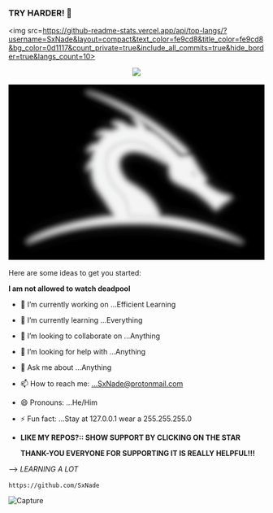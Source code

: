 ### TRY HARDER! 👋

<img src=https://github-readme-stats.vercel.app/api/top-langs/?username=SxNade&layout=compact&text_color=fe9cd8&title_color=fe9cd8&bg_color=0d1117&count_private=true&include_all_commits=true&hide_border=true&langs_count=10>

<p align="center">
<img src=https://github-readme-stats.vercel.app/api?username=SxNade&show_icons=true&hide_title=true&theme=midnight-purple&text_color=FF9DD9&bg_color=0d1117&count_private=true&include_all_commits=true&hide_border=true>
</p>

![capture](https://github.com/SxNade/SxNade/blob/main/init.gif)


Here are some ideas to get you started:

**I am not allowed to watch deadpool**
- 🔭 I’m currently working on ...Efficient Learning
- 🌱 I’m currently learning ...Everything
- 👯 I’m looking to collaborate on ...Anything
- 🤔 I’m looking for help with ...Anything
- 💬 Ask me about ...Anything
- 📫 How to reach me: ...SxNade@protonmail.com
- 😄 Pronouns: ...He/Him
- ⚡ Fun fact: ...Stay at 127.0.0.1 wear a 255.255.255.0

- **LIKE MY REPOS?:: SHOW SUPPORT BY CLICKING ON THE STAR**

     **THANK-YOU EVERYONE FOR SUPPORTING IT IS REALLY HELPFUL!!!**

--> *LEARNING A LOT*



`https://github.com/SxNade`

![Capture](https://i.pinimg.com/originals/d4/73/a1/d473a1d6d867e8896dc3893e3db5b44a.gif)




